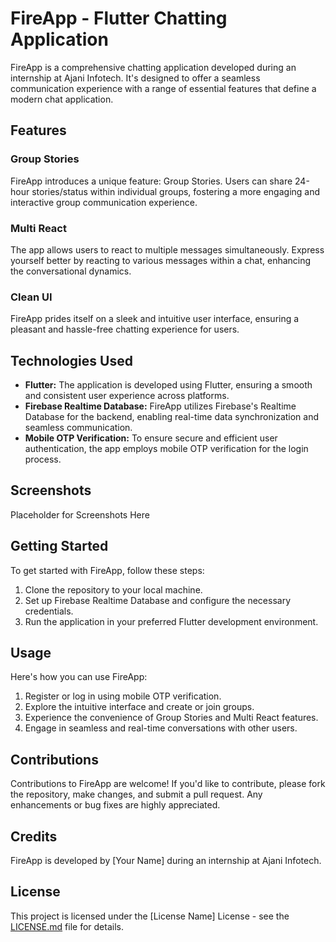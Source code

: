 # FireApp - Flutter Chatting Application

FireApp is a comprehensive chatting application developed during an internship at Ajani Infotech. It's designed to offer a seamless communication experience with a range of essential features that define a modern chat application.

## Features

### Group Stories
FireApp introduces a unique feature: Group Stories. Users can share 24-hour stories/status within individual groups, fostering a more engaging and interactive group communication experience.

### Multi React
The app allows users to react to multiple messages simultaneously. Express yourself better by reacting to various messages within a chat, enhancing the conversational dynamics.

### Clean UI
FireApp prides itself on a sleek and intuitive user interface, ensuring a pleasant and hassle-free chatting experience for users.

## Technologies Used

- **Flutter:** The application is developed using Flutter, ensuring a smooth and consistent user experience across platforms.
- **Firebase Realtime Database:** FireApp utilizes Firebase's Realtime Database for the backend, enabling real-time data synchronization and seamless communication.
- **Mobile OTP Verification:** To ensure secure and efficient user authentication, the app employs mobile OTP verification for the login process.

## Screenshots

<!-- Include screenshots of your application -->
Placeholder for Screenshots Here

## Getting Started

To get started with FireApp, follow these steps:

1. Clone the repository to your local machine.
2. Set up Firebase Realtime Database and configure the necessary credentials.
3. Run the application in your preferred Flutter development environment.

## Usage

Here's how you can use FireApp:

1. Register or log in using mobile OTP verification.
2. Explore the intuitive interface and create or join groups.
3. Experience the convenience of Group Stories and Multi React features.
4. Engage in seamless and real-time conversations with other users.

## Contributions

Contributions to FireApp are welcome! If you'd like to contribute, please fork the repository, make changes, and submit a pull request. Any enhancements or bug fixes are highly appreciated.

## Credits

FireApp is developed by [Your Name] during an internship at Ajani Infotech.

## License

This project is licensed under the [License Name] License - see the [LICENSE.md](link-to-license-file) file for details.
